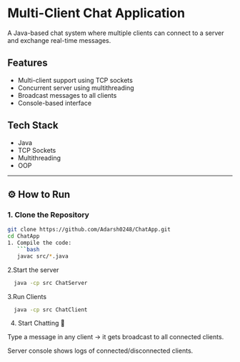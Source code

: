 # Multi-Client Chat Application

A Java-based chat system where multiple clients can connect to a server and exchange real-time messages.

## Features
- Multi-client support using TCP sockets
- Concurrent server using multithreading
- Broadcast messages to all clients
- Console-based interface

## Tech Stack
- Java
- TCP Sockets
- Multithreading
- OOP

---

## ⚙️ How to Run

### 1. Clone the Repository
```bash
git clone https://github.com/Adarsh0248/ChatApp.git
cd ChatApp
1. Compile the code:
   ```bash
   javac src/*.java
```
2.Start the server
```bash
  java -cp src ChatServer
```
3.Run Clients
```bash
  java -cp src ChatClient
```
4. Start Chatting 🎉

Type a message in any client → it gets broadcast to all connected clients.

Server console shows logs of connected/disconnected clients.



